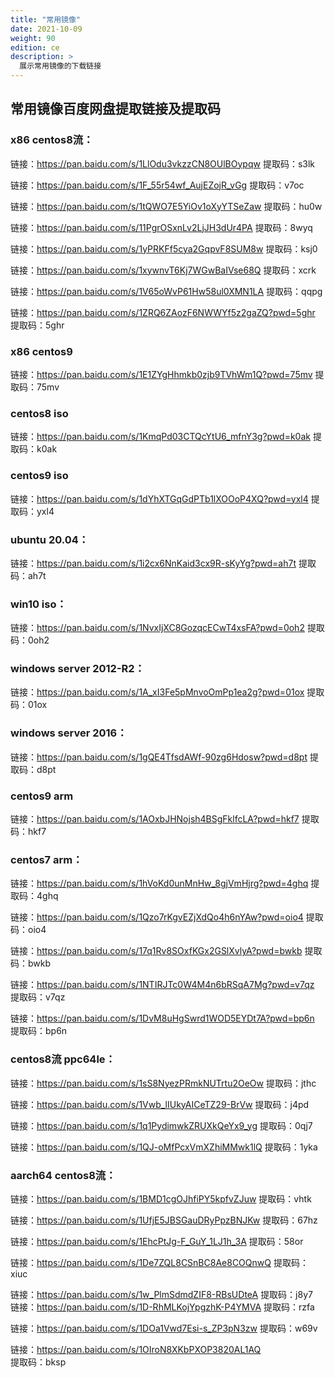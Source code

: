 ```yaml
---
title: "常用镜像"
date: 2021-10-09
weight: 90
edition: ce
description: >
  展示常用镜像的下载链接
---
```


## 常用镜像百度网盘提取链接及提取码

### x86 centos8流：

链接：https://pan.baidu.com/s/1LlOdu3vkzzCN8OUlBOypqw 
提取码：s3lk 

链接：https://pan.baidu.com/s/1F_55r54wf_AujEZojR_vGg 
提取码：v7oc     

链接：https://pan.baidu.com/s/1tQWO7E5YiOv1oXyYTSeZaw 
提取码：hu0w     

链接：https://pan.baidu.com/s/11PgrOSxnLv2LjJH3dUr4PA 
提取码：8wyq     

链接：https://pan.baidu.com/s/1yPRKFf5cya2GqpvF8SUM8w 
提取码：ksj0     

链接：https://pan.baidu.com/s/1xywnvT6Kj7WGwBaIVse68Q 
提取码：xcrk    

链接：https://pan.baidu.com/s/1V65oWvP61Hw58ul0XMN1LA 
提取码：qqpg   

链接：https://pan.baidu.com/s/1ZRQ6ZAozF6NWWYf5z2gaZQ?pwd=5ghr 
提取码：5ghr


### x86 centos9

链接：https://pan.baidu.com/s/1E1ZYgHhmkb0zjb9TVhWm1Q?pwd=75mv
提取码：75mv

### centos8 iso

链接：https://pan.baidu.com/s/1KmqPd03CTQcYtU6_mfnY3g?pwd=k0ak 
提取码：k0ak

### centos9 iso

链接：https://pan.baidu.com/s/1dYhXTGqGdPTb1lXOOoP4XQ?pwd=yxl4 
提取码：yxl4


### ubuntu 20.04：

链接：https://pan.baidu.com/s/1i2cx6NnKaid3cx9R-sKyYg?pwd=ah7t 
提取码：ah7t     

### win10 iso：

链接：https://pan.baidu.com/s/1NvxIjXC8GozqcECwT4xsFA?pwd=0oh2 
提取码：0oh2     

### windows server 2012-R2：

链接：https://pan.baidu.com/s/1A_xI3Fe5pMnvoOmPp1ea2g?pwd=01ox 
提取码：01ox     

### windows server 2016：

链接：https://pan.baidu.com/s/1gQE4TfsdAWf-90zg6Hdosw?pwd=d8pt 
提取码：d8pt     

### centos9 arm

链接：https://pan.baidu.com/s/1AOxbJHNojsh4BSgFklfcLA?pwd=hkf7 
提取码：hkf7     

### centos7 arm：

链接：https://pan.baidu.com/s/1hVoKd0unMnHw_8gjVmHjrg?pwd=4ghq 
提取码：4ghq 

链接：https://pan.baidu.com/s/1Qzo7rKgvEZjXdQo4h6nYAw?pwd=oio4 
提取码：oio4 

链接：https://pan.baidu.com/s/17q1Rv8SOxfKGx2GSlXvlyA?pwd=bwkb 
提取码：bwkb   

链接：https://pan.baidu.com/s/1NTIRJTc0W4M4n6bRSqA7Mg?pwd=v7qz 
提取码：v7qz     

链接：https://pan.baidu.com/s/1DvM8uHgSwrd1WOD5EYDt7A?pwd=bp6n 
提取码：bp6n     

### centos8流 ppc64le：

链接：https://pan.baidu.com/s/1sS8NyezPRmkNUTrtu2OeOw 
提取码：jthc     

链接：https://pan.baidu.com/s/1Vwb_lIUkyAICeTZ29-BrVw 
提取码：j4pd     

链接：https://pan.baidu.com/s/1q1PydimwkZRUXkQeYx9_yg 
提取码：0qj7     

链接：https://pan.baidu.com/s/1QJ-oMfPcxVmXZhiMMwk1lQ 
提取码：1yka     

### aarch64 centos8流：

链接：https://pan.baidu.com/s/1BMD1cgOJhfiPY5kpfvZJuw 
提取码：vhtk     

链接：https://pan.baidu.com/s/1UfjE5JBSGauDRyPpzBNJKw 
提取码：67hz     

链接：https://pan.baidu.com/s/1EhcPtJg-F_GuY_1LJ1h_3A 
提取码：58or     

链接：https://pan.baidu.com/s/1De7ZQL8CSnBC8Ae8COQnwQ 
提取码：xiuc     

链接：https://pan.baidu.com/s/1w_PlmSdmdZIF8-RBsUDteA 
提取码：j8y7     
链接：https://pan.baidu.com/s/1D-RhMLKojYpgzhK-P4YMVA 
提取码：rzfa     

链接：https://pan.baidu.com/s/1DOa1Vwd7Esi-s_ZP3pN3zw 
提取码：w69v     

链接：https://pan.baidu.com/s/1OIroN8XKbPXOP3820AL1AQ   
提取码：bksp     
